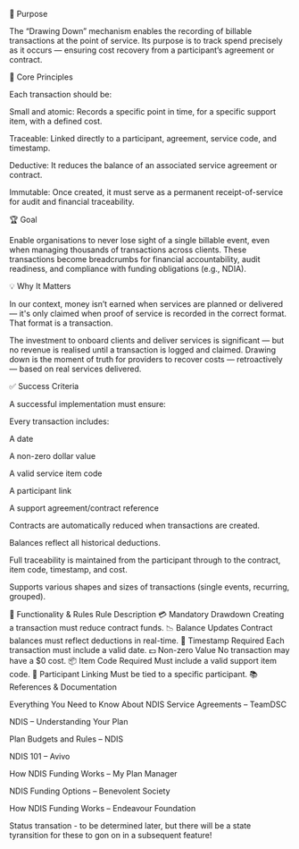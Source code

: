 🎯 Purpose

The “Drawing Down” mechanism enables the recording of billable transactions at the point of service. Its purpose is to track spend precisely as it occurs — ensuring cost recovery from a participant’s agreement or contract.

🧠 Core Principles

Each transaction should be:

Small and atomic: Records a specific point in time, for a specific support item, with a defined cost.

Traceable: Linked directly to a participant, agreement, service code, and timestamp.

Deductive: It reduces the balance of an associated service agreement or contract.

Immutable: Once created, it must serve as a permanent receipt-of-service for audit and financial traceability.

🏆 Goal

Enable organisations to never lose sight of a single billable event, even when managing thousands of transactions across clients. These transactions become breadcrumbs for financial accountability, audit readiness, and compliance with funding obligations (e.g., NDIA).

💡 Why It Matters

In our context, money isn’t earned when services are planned or delivered — it's only claimed when proof of service is recorded in the correct format. That format is a transaction.

The investment to onboard clients and deliver services is significant — but no revenue is realised until a transaction is logged and claimed. Drawing down is the moment of truth for providers to recover costs — retroactively — based on real services delivered.

✅ Success Criteria

A successful implementation must ensure:

Every transaction includes:

A date

A non-zero dollar value

A valid service item code

A participant link

A support agreement/contract reference

Contracts are automatically reduced when transactions are created.

Balances reflect all historical deductions.

Full traceability is maintained from the participant through to the contract, item code, timestamp, and cost.

Supports various shapes and sizes of transactions (single events, recurring, grouped).

📄 Functionality & Rules
Rule	Description
💳 Mandatory Drawdown	Creating a transaction must reduce contract funds.
📉 Balance Updates	Contract balances must reflect deductions in real-time.
📅 Timestamp Required	Each transaction must include a valid date.
💵 Non-zero Value	No transaction may have a $0 cost.
📦 Item Code Required	Must include a valid support item code.
👤 Participant Linking	Must be tied to a specific participant.
📚 References & Documentation

Everything You Need to Know About NDIS Service Agreements – TeamDSC

NDIS – Understanding Your Plan

Plan Budgets and Rules – NDIS

NDIS 101 – Avivo

How NDIS Funding Works – My Plan Manager

NDIS Funding Options – Benevolent Society

How NDIS Funding Works – Endeavour Foundation


Status transation - to be determined later, but there will be a state tyransition for these to gon on in a subsequent feature!